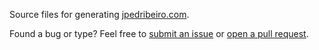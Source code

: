 Source files for generating [jpedribeiro.com](https://jpedroribeiro.com).

Found a bug or type? Feel free to [submit an issue](https://github.com/jpedroribeiro/jpedroribeiro.com/issues/new) or [open a pull request](https://github.com/jpedroribeiro/jpedroribeiro.com/compare).
